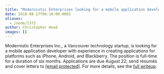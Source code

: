 ```yaml
---
title: "Modernistic Enterprises looking for a mobile application developer"
date: 2010-08-17T06:10:00.000Z
aliases:
  - /node/1372
author: Christopher Head
images: []
---
```


<div class="field field-name-body field-type-text-with-summary field-label-hidden"><div class="field-items"><div class="field-item even"><p>Modernistic Enterprises Inc., a Vancouver technology startup, is looking for a mobile application developer with experience in creating applications for platforms such as iPhone, Android, and Blackberry. The position is full-time for a duration of six months. Applications are due August 22; send r&#xE9;sum&#xE9;s and cover letters to <a href="/cdn-cgi/l/email-protection#c8a5a7acadbaa6a1bbbca1abe6a2a7aabb88afa5a9a1a4e6aba7a5"><span class="__cf_email__" data-cfemail="6d000209081f03041e19040e4307020f1e2d0a000c0401430e0200">[email&#xA0;protected]</span></a>. For more details, see the <a href="/files/20100808-modernistic-mobile.pdf">full writeup</a>.</p>
</div></div></div>    <footer>
          </footer>
